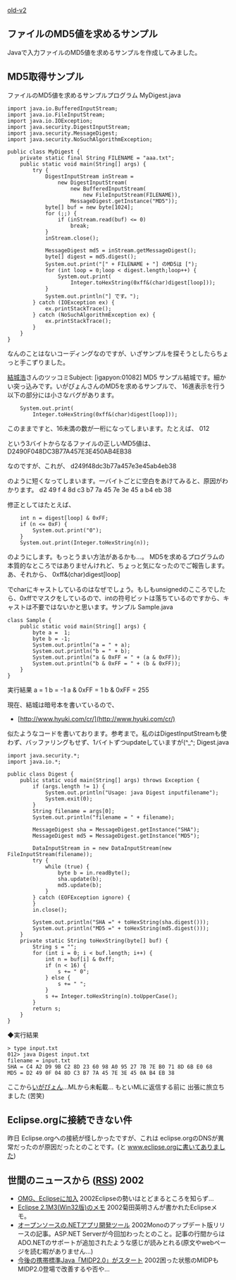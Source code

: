 [old-v2](ig021213-orig.html)

## ファイルのMD5値を求めるサンプル

Javaで入力ファイルのMD5値を求めるサンプルを作成してみました。


## MD5取得サンプル

ファイルのMD5値を求めるサンプルプログラム
MyDigest.java

```
import java.io.BufferedInputStream;
import java.io.FileInputStream;
import java.io.IOException;
import java.security.DigestInputStream;
import java.security.MessageDigest;
import java.security.NoSuchAlgorithmException;

public class MyDigest {
    private static final String FILENAME = "aaa.txt";
    public static void main(String[] args) {
        try {
            DigestInputStream inStream =
                new DigestInputStream(
                    new BufferedInputStream(
                        new FileInputStream(FILENAME)),
                    MessageDigest.getInstance("MD5"));
            byte[] buf = new byte[1024];
            for (;;) {
                if (inStream.read(buf) <= 0)
                    break;
            }
            inStream.close();

            MessageDigest md5 = inStream.getMessageDigest();
            byte[] digest = md5.digest();
            System.out.print("[" + FILENAME + "] のMD5は [");
            for (int loop = 0;loop < digest.length;loop++) {
                System.out.print(
                    Integer.toHexString(0xff&(char)digest[loop]));
            }
            System.out.println("] です。");
        } catch (IOException ex) {
            ex.printStackTrace();
        } catch (NoSuchAlgorithmException ex) {
            ex.printStackTrace();
        }
    }
}
```


なんのことはないコーディングなのですが、いざサンプルを探そうとしたらちょっと手こずりました。

[結城浩](http://www.hyuki.com/)さんのツッコミSubject:  [igapyon:01082] MD5 サンプル結城です。細かい突っ込みです。いがぴょんさんのMD5を求めるサンプルで、
16進表示を行う以下の部分には小さなバグがあります。

```
    System.out.print(
        Integer.toHexString(0xff&(char)digest[loop]));
```


このままですと、16未満の数が一桁になってしまいます。たとえば、
012

という3バイトからなるファイルの正しいMD5値は、
D2490F048DC3B77A457E3E450AB4EB38

なのですが、これが、
d249f48dc3b77a457e3e45ab4eb38

のように短くなってしまいます。一バイトごとに空白をあけてみると、原因がわかります。
d2 49 f 4 8d c3 b7 7a 45 7e 3e 45 a b4 eb 38

修正としてはたとえば、

```
    int n = digest[loop] & 0xFF;
    if (n <= 0xF) {
        System.out.print("0");
    }
    System.out.print(Integer.toHexString(n));
```


のようにします。もっとうまい方法があるかも…。
MD5を求めるプログラムの本質的なところではありませんけれど、ちょっと気になったのでご報告します。あ、それから、
0xff&(char)digest[loop]

でcharにキャストしているのはなぜでしょう。もしもunsignedのこころでしたら、0xffでマスクをしているので、intの符号ビットは落ちているのですから、キャストは不要ではないかと思います。サンプル
Sample.java

```
class Sample {
    public static void main(String[] args) {
        byte a =  1;
        byte b = -1;
        System.out.println("a = " + a);
        System.out.println("b = " + b);
        System.out.println("a & 0xFF = " + (a & 0xFF));
        System.out.println("b & 0xFF = " + (b & 0xFF));
    }
}
```


実行結果
a = 1
b = -1
a & 0xFF = 1
      b & 0xFF = 255

現在、結城は暗号本を書いているので、

* [http://www.hyuki.com/cr/](http://www.hyuki.com/cr/)

似たようなコードを書いております。参考まで。私のはDigestInputStreamも使わず、バッファリングもせず、1バイトずつupdateしていますが(^_^;
Digest.java

```
import java.security.*;
import java.io.*;

public class Digest {
    public static void main(String[] args) throws Exception {
        if (args.length != 1) {
            System.out.println("Usage: java Digest inputfilename");
            System.exit(0);
        }
        String filename = args[0];
        System.out.println("filename = " + filename);

        MessageDigest sha = MessageDigest.getInstance("SHA");
        MessageDigest md5 = MessageDigest.getInstance("MD5");
        
        DataInputStream in = new DataInputStream(new FileInputStream(filename));
        try {
            while (true) {
                byte b = in.readByte();
                sha.update(b);
                md5.update(b);
            }
        } catch (EOFException ignore) {
        }
        in.close();

        System.out.println("SHA =" + toHexString(sha.digest()));
        System.out.println("MD5 =" + toHexString(md5.digest()));
    }
    private static String toHexString(byte[] buf) {
        String s = "";
        for (int i = 0; i < buf.length; i++) {
            int n = buf[i] & 0xff;
            if (n < 16) {
                s += " 0";
            } else {
                s += " ";
            }
            s += Integer.toHexString(n).toUpperCase();
        }
        return s;
    }
}
```


◆実行結果

```
> type input.txt
012> java Digest input.txt
filename = input.txt
SHA = C4 A2 D9 9B C2 8D 23 60 98 A0 95 27 7B 7E B0 71 8D 6B E0 68
MD5 = D2 49 0F 04 8D C3 B7 7A 45 7E 3E 45 0A B4 EB 38
```


ここから[いがぴょん](http://www.igapyon.jp/igapyon/diary/memo/memoigapyon.html)…MLから未転載… もといMLに返信する前に 出張に旅立ちました (苦笑)

## Eclipse.orgに接続できない件

昨日 Eclipse.orgへの接続が怪しかったですが、これは eclipse.orgのDNSが異常だったのが原因だったとのことです。(と
www.eclipse.orgに書いてありました)

## 世間のニュースから ([RSS](ig021213-news.xml)) 2002

* [OMG、Eclipseに加入](http://www.zdnet.co.jp/news/0212/12/nebt_05.html)  2002Eclipseの勢いはとどまるところを知らず…
* [Eclipse 2.1M3(Win32版)のメモ](http://www02.so-net.ne.jp/~kikuta/eclipse/2_1M3/)  2002菊田英明さんが書かれたEclipseメモ。
* [オープンソースの.NETアプリ開発ツール](http://www.zdnet.co.jp/news/0212/13/nebt_02.html)  2002Monoのアップデート版リリースの記事。ASP.NET Serverが今回加わったとのこと。記事の行間からは ADO.NETのサポートが追加されたような感じが読みとれる(原文やwebページを読む暇がありません…)
* [今後の携帯標準Java「MIDP2.0」がスタート](http://www.zdnet.co.jp/mobile/0212/11/n_aplix.html)  2002困った状態のMIDPも MIDP2.0登場で改善するや否や…